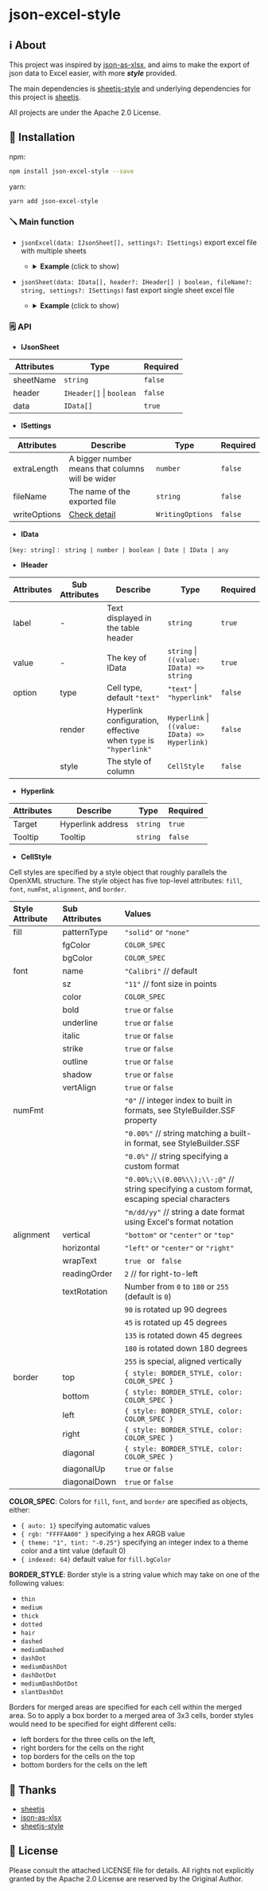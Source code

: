 # json-excel-style

## ℹ️ About

This project was inspired by [json-as-xlsx](https://github.com/LuisEnMarroquin/json-as-xlsx), and aims to make the export of json data to Excel easier, with more <em><b>style</b></em> provided.

The main dependencies is [sheetjs-style](https://github.com/gitbrent/xlsx-js-style) and underlying dependencies for this project is [sheetjs](https://github.com/sheetjs/sheetjs).

All projects are under the Apache 2.0 License.

## 🔌 Installation

npm:

```sh
npm install json-excel-style --save
```

yarn:

```html
yarn add json-excel-style
```

### 🪛 Main function

* `jsonExcel(data: IJsonSheet[], settings?: ISettings)`  export excel file with multiple sheets

  - <details>
      <summary><b>Example</b> (click to show)</summary>
    
    ```js
    const baseUrl = 'http://www.baseUrl.com'
    const data = [
      {
        sheetName: 'Adults',
        header: [
          {
            label: 'ID',
            value: 'id',
            option: {
              type: 'hyperlink',
              render: row => ({
                Target: `${baseUrl}/${row?.group}/${row?.id}`,
                Tooltip: `click to visit ${baseUrl}/${row?.group}/${row?.id}`
              }),
              style: {
                fill: { fgColor: { rgb: 'FFFFAA' } },
                font: {
                  bold: true,
                  italic: true
                }
              }
            }
          },
          { label: 'User', value: 'user' }, // Top level data
          { label: 'Age', value: row => row.age + ' years' }, // Run functions
          { label: 'Phone', value: row => (row.more ? row.more.phone || '' : '') } // Deep props
        ],
        data: [
          { id: 1, group: 1, user: 'Andrea', age: 20, more: { phone: '11111111' } },
          { id: 2, group: 1, user: 'Luis', age: 21, more: { phone: '22222222' } },
          { id: 3, group: 2, user: 'Tom', age: 18, more: { phone: '33333333' } },
          { id: 4, group: 2, user: 'Jack', age: 24, more: { phone: '444444444' } }
        ]
      },
      {
        sheetName: 'Children',
        header: false,
        data: [
          { id: 11, group: 3, user: 'Manuel', age: 16, more: { phone: '55555555' } },
          { id: 12, group: 4, user: 'Ana', age: 17, more: { phone: '66666666' } }
        ]
      }
    ]
    
    const settings = {
      fileName: 'PersonalInformation',
      extraLength: 3,
    }
    
    jsonExcel(data, settings)
    ```
    
    </details>



* `jsonSheet(data: IData[], header?: IHeader[] | boolean, fileName?: string, settings?: ISettings)`  fast export single sheet excel file 


  * <details>
      <summary><b>Example</b> (click to show)</summary>

    ```js
    const baseUrl = 'http://www.baseUrl.com'
    
    const data = [
      { id: 1, group: 1, user: 'Andrea', age: 20, more: { phone: '11111111' } },
      { id: 2, group: 1, user: 'Luis', age: 21, more: { phone: '22222222' } },
      { id: 3, group: 2, user: 'Tom', age: 18, more: { phone: '33333333' } },
      { id: 4, group: 2, user: 'Jack', age: 24, more: { phone: '444444444' } }
    ]
    
    const header = [
      {
        label: 'ID',
        value: 'id',
        option: {
          type: 'hyperlink',
          render: row => ({
            Target: `${baseUrl}/${row?.group}/${row?.id}`,
            Tooltip: `click to visit ${baseUrl}/${row?.group}/${row?.id}`
          }),
          style: {
            fill: { fgColor: { rgb: 'FFFFAA' } },
            font: {
              bold: true,
              italic: true
            }
          }
        }
      },
      { label: 'User', value: 'user' }, // Top level data
      { label: 'Age', value: row => row.age + ' years' }, // Run functions
      { label: 'Phone', value: row => (row.more ? row.more.phone || '' : '') } // Deep props
    ]
    
    jsonSheet(data, header, "AdultsInformation")
    ```

    </details>



### 🗒 API

* **IJsonSheet**

| Attributes | Type                     | Required |
| ---------- | ------------------------ | -------- |
| sheetName  | `string`                 | `false`  |
| header     | `IHeader[]`  \| `boolean` | `false` |
| data       | `IData[]`                | `true`   |

* **ISettings**

| Attributes   | Describe                                                     | Type             | Required |
| ------------ | ------------------------------------------------------------ | ---------------- | -------- |
| extraLength  | A bigger number means that columns will be wider             | `number`         | `false`  |
| fileName     | The name of the exported file                                | `string`         | `false`  |
| writeOptions | [Check detail](https://github.com/SheetJS/sheetjs#writing-options) | `WritingOptions` | `false`  |

* **IData**

`[key: string]` : ` string | number | boolean | Date | IData | any`

* **IHeader**

| Attributes | Sub Attributes | Describe | Type                                           | Required |
| ---------- | -------------- | -------- | ---------------------------------------------- | -------- |
| label      | -              | Text displayed in the table header | `string`                                       | `true`   |
| value      | -              | The key of IData | `string` \| `((value: IData) => string` | `true`   |
| option     | type           | Cell type, default  `"text"` | `"text"` \| `"hyperlink"` | `false`                  |
|            | render         | Hyperlink configuration, effective when `type`  is `"hyperlink"` | `Hyperlink` \| `` ((value: IData) => Hyperlink)`` | `false` |
|            | style          | The style of column | `CellStyle`                                    | `false`  |

* **Hyperlink**

| Attributes | Describe          | Type     | Required |
| ---------- | ----------------- | -------- | -------- |
| Target     | Hyperlink address | `string` | `true`   |
| Tooltip    | Tooltip           | `string` | `false`  |

* **CellStyle**

Cell styles are specified by a style object that roughly parallels the OpenXML structure. The style object has five
top-level attributes: `fill`, `font`, `numFmt`, `alignment`, and `border`.

| Style Attribute | Sub Attributes | Values                                                       |
| :-------------- | :------------- | :----------------------------------------------------------- |
| fill            | patternType    | `"solid"` or `"none"`                                        |
|                 | fgColor        | `COLOR_SPEC`                                                 |
|                 | bgColor        | `COLOR_SPEC`                                                 |
| font            | name           | `"Calibri"` // default                                       |
|                 | sz             | `"11"` // font size in points                                |
|                 | color          | `COLOR_SPEC`                                                 |
|                 | bold           | `true` or `false`                                            |
|                 | underline      | `true` or `false`                                            |
|                 | italic         | `true` or `false`                                            |
|                 | strike         | `true` or `false`                                            |
|                 | outline        | `true` or `false`                                            |
|                 | shadow         | `true` or `false`                                            |
|                 | vertAlign      | `true` or `false`                                            |
| numFmt          |                | `"0"` // integer index to built in formats, see StyleBuilder.SSF property |
|                 |                | `"0.00%"` // string matching a built-in format, see StyleBuilder.SSF |
|                 |                | `"0.0%"` // string specifying a custom format                |
|                 |                | `"0.00%;\\(0.00%\\);\\-;@"` // string specifying a custom format, escaping special characters |
|                 |                | `"m/dd/yy"` // string a date format using Excel's format notation |
| alignment       | vertical       | `"bottom"` or `"center"` or `"top"`                          |
|                 | horizontal     | `"left"` or `"center"` or `"right"`                          |
|                 | wrapText       | `true ` or ` false`                                          |
|                 | readingOrder   | `2` // for right-to-left                                     |
|                 | textRotation   | Number from `0` to `180` or `255` (default is `0`)           |
|                 |                | `90` is rotated up 90 degrees                                |
|                 |                | `45` is rotated up 45 degrees                                |
|                 |                | `135` is rotated down 45 degrees                             |
|                 |                | `180` is rotated down 180 degrees                            |
|                 |                | `255` is special, aligned vertically                         |
| border          | top            | `{ style: BORDER_STYLE, color: COLOR_SPEC }`                 |
|                 | bottom         | `{ style: BORDER_STYLE, color: COLOR_SPEC }`                 |
|                 | left           | `{ style: BORDER_STYLE, color: COLOR_SPEC }`                 |
|                 | right          | `{ style: BORDER_STYLE, color: COLOR_SPEC }`                 |
|                 | diagonal       | `{ style: BORDER_STYLE, color: COLOR_SPEC }`                 |
|                 | diagonalUp     | `true` or `false`                                            |
|                 | diagonalDown   | `true` or `false`                                            |

**COLOR_SPEC**: Colors for `fill`, `font`, and `border` are specified as objects, either:

-   `{ auto: 1}` specifying automatic values
-   `{ rgb: "FFFFAA00" }` specifying a hex ARGB value
-   `{ theme: "1", tint: "-0.25"}` specifying an integer index to a theme color and a tint value (default 0)
-   `{ indexed: 64}` default value for `fill.bgColor`

**BORDER_STYLE**: Border style is a string value which may take on one of the following values:

-   `thin`
-   `medium`
-   `thick`
-   `dotted`
-   `hair`
-   `dashed`
-   `mediumDashed`
-   `dashDot`
-   `mediumDashDot`
-   `dashDotDot`
-   `mediumDashDotDot`
-   `slantDashDot`

Borders for merged areas are specified for each cell within the merged area. So to apply a box border to a merged area of 3x3 cells, border styles would need to be specified for eight different cells:

-   left borders for the three cells on the left,
-   right borders for the cells on the right
-   top borders for the cells on the top
-   bottom borders for the cells on the left

## 🙏 Thanks

-   [sheetjs](https://github.com/SheetJS/sheetjs)
-   [json-as-xlsx](https://github.com/LuisEnMarroquin/json-as-xlsx)
-   [sheetjs-style](https://github.com/gitbrent/xlsx-js-style)

## 🔖 License

Please consult the attached LICENSE file for details. All rights not explicitly
granted by the Apache 2.0 License are reserved by the Original Author.
